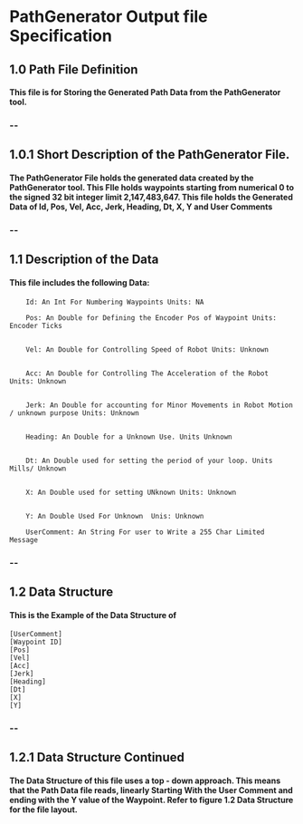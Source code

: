 # PathGenerator Output file Specification

## 1.0  Path File Definition 

#### This file is for Storing the Generated Path Data from the PathGenerator tool. 
### -- 

## 1.0.1 Short Description of the PathGenerator File.

#### The PathGenerator File holds the generated data created by the PathGenerator tool. This FIle holds waypoints starting from numerical 0 to the signed 32 bit integer limit 2,147,483,647. This file holds the Generated Data of **Id**, **Pos**, **Vel**, **Acc**,  **Jerk**, **Heading**, **Dt**, **X**, **Y** and **User Comments**

### --

## 1.1 Description of the Data 
#### This file includes the following Data:

``` 
    Id: An Int For Numbering Waypoints Units: NA

    Pos: An Double for Defining the Encoder Pos of Waypoint Units: Encoder Ticks


    Vel: An Double for Controlling Speed of Robot Units: Unknown

    
    Acc: An Double for Controlling The Acceleration of the Robot Units: Unknown


    Jerk: An Double for accounting for Minor Movements in Robot Motion / unknown purpose Units: Unknown 


    Heading: An Double for a Unknown Use. Units Unknown
    

    Dt: An Double used for setting the period of your loop. Units Mills/ Unknown


    X: An Double used for setting UNknown Units: Unknown 


    Y: An Double Used For Unknown  Unis: Unknown

    UserComment: An String For user to Write a 255 Char Limited Message

```
### -- 

## 1.2 Data Structure 

#### This is the Example of the Data Structure of 
``` 
[UserComment]
[Waypoint ID]
[Pos]
[Vel]
[Acc]
[Jerk]
[Heading]
[Dt]
[X]
[Y]
```
### --
## 1.2.1 Data Structure Continued 

#### The Data Structure of this file uses a top - down approach. This means that the Path Data file reads, linearly Starting With the User Comment and ending with the Y value of the Waypoint. Refer to figure 1.2 Data Structure for the file layout. 